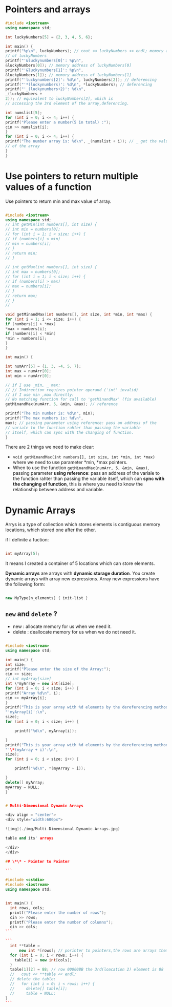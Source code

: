 # Pointers and arrays

```c++
#include <iostream>
using namespace std;

int luckyNumbers[5] = {2, 3, 4, 5, 6};

int main() {
printf("%p\n", luckyNumbers); // cout << luckyNumbers << endl; memory addres
// of luckyNumbers
printf("'&luckynumbers[0]': %p\n",
&luckyNumbers[0]); // memory address of luckyNumbers[0]
printf("'&luckynumbers[1]': %p\n",
&luckyNumbers[1]); // memory address of luckyNumbers[1]
printf("'luckynumbers[2]': %d\n", luckyNumbers[2]); // deferencing
printf("'*(luckynumbers)': %d\n", *luckyNumbers); // deferencing
printf("'_(luckynumbers+2)': %d\n",
_(luckyNumbers +
2)); // equivalent to luckyNumbers[2], which is
// accessing the 3rd element of the array,deferencing.

int numslist[5];
for (int i = 0; i <= 4; i++) {
printf("Please enter a number(5 in total) :");
cin >> numslist[i];
}
for (int i = 0; i <= 4; i++) {
printf("The number array is: %d\n", _(numslist + i)); // _ get the value
// of the array
}
}

```

# Use pointers to return multiple values of a function

Use pointers to return min and max value of array.

```c++

#include <iostream>
using namespace std;
// int getMin(int numbers[], int size) {
// int min = numbers[0];
// for (int i = 1; i < size; i++) {
// if (numbers[i] < min)
// min = numbers[i];
// }
// return min;
// }

// int getMax(int numbers[], int size) {
// int max = numbers[0];
// for (int i = 1; i < size; i++) {
// if (numbers[i] > max)
// max = numbers[i];
// }
// return max;
// }
//

void getMinandMax(int numbers[], int size, int *min, int *max) {
for (int i = 1; i <= size; i++) {
if (numbers[i] > *max)
*max = numbers[i];
if (numbers[i] < *min)
*min = numbers[i];
}
}

int main() {

int numArr[5] = {1, 3, -4, 5, 7};
int max = numArr[0];
int min = numArr[0];

// if I use _min, _ max:
// // Indirection requires pointer operand ('int' invalid)
// if I use min ,max directly:
// No matching function for call to 'getMinandMax' (fix available)
getMinandMax(numArr, 5, &min, &max); // reference

printf("The min number is: %d\n", min);
printf("The max numbers is: %d\n",
max); // passing parameter using reference: pass an address of the
// variale to the function rahter than passing the variable
// itself, which can sync with the changing of function.
}

```

There are 2 things we need to make clear:

- `void getMinandMax(int numbers[], int size, int *min, int *max)` where we need to use parameter *min, *max pointers.
- When to use the function `getMinandMax(numArr, 5, &min, &max)`, passing parameter **using reference**: pass an address of the variale to the function rahter than passing the variable itself, which can **sync with the changing of function**, this is where you need to know the relationship between address and variable.

# Dynamic Arrays

Arrys is a type of collection which stores elements is contiguous memory locations, which stored one after the other.

if I definite a fuction:

```c++

int myArray[5];

```

It means I created a container of 5 locations which can store elements.

**Dynamic arrays** are arrays with **dynamic storage duration**. You create dynamic arrays with array new expressions. Array new expressions have the following form:

```c++

new MyType[n_elements] { init-list }

```

## `new` and `delete` ?

- new : allocate memory for us when we need it.
- delete : deallocate memory for us when we do not need it.

````cpp

#include <iostream>
using namespace std;

int main() {
int size;
printf("Please enter the size of the Array:");
cin >> size;
// int myArray[size]
int \*myArray = new int[size];
for (int i = 0; i < size; i++) {
printf("Array %d\n", i);
cin >> myArray[i];
}
printf("This is your array with %d elements by the dereferencing method "
"'myArray[i]':\n",
size);
for (int i = 0; i < size; i++) {

    printf("%d\n", myArray[i]);

}
printf("This is your array with %d elements by the dereferencing method "
"'\*(myArray + i)':\n",
size);
for (int i = 0; i < size; i++) {

    printf("%d\n", *(myArray + i));

}
delete[] myArray;
myArray = NULL;
}


# Multi-Dimensional Dynamic Arrays

<div align = "center">
<div style="width:600px">

![img](./img/Multi-Dimensional-Dynamic-Arrays.jpg)

table and its' arrays

</div>
</div>

## \*\* - Pointer to Pointer

```

#include <cstdio>
#include <iostream>
using namespace std;


int main() {
  int rows, cols;
  printf("Please enter the number of rows");
  cin >> rows;
  printf("Please enter the number of columns");
  cin >> cols;
```

```
  int **table =
      new int *[rows]; // porinter to pointers,the rows are arrays themselvs.
  for (int i = 0; i < rows; i++) {
    table[i] = new int[cols];
  }
  table[1][2] = 88; // row 00000BB the 3rd(loacation 2) element is 88
  //   cout << **table << endl;
  // delete the table:
  //   for (int i = 0; i < rows; i++) {
  //     delete[] table[i];
  //     table = NULL;
}
```
````
